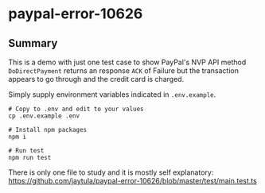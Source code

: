 # paypal-error-10626

## Summary

This is a demo with just one test case to show PayPal's NVP API method `DoDirectPayment` returns an response `ACK` of
Failure but the transaction appears to go through and the credit card is charged.

Simply supply environment variables indicated in `.env.example`.

```shell
# Copy to .env and edit to your values
cp .env.example .env 

# Install npm packages
npm i

# Run test
npm run test
```

There is only one file to study and it is mostly self explanatory: https://github.com/jaytula/paypal-error-10626/blob/master/test/main.test.ts
